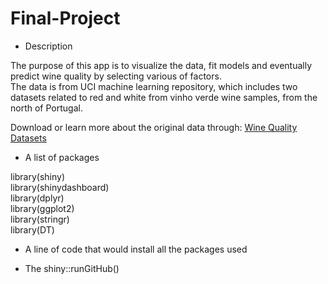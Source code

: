 # Final-Project

+ Description   

The purpose of this app is to visualize the data, fit models and eventually predict wine quality by selecting various of factors.   
The data is from UCI machine learning repository, which includes two datasets related to red and white from vinho verde wine samples, from the north of Portugal. 

Download or learn more about the original data through: [Wine Quality Datasets](https://archive.ics.uci.edu/ml/machine-learning-databases/wine-quality/)

+ A list of packages  

library(shiny)  
library(shinydashboard)  
library(dplyr)  
library(ggplot2)  
library(stringr)  
library(DT)

+ A line of code that would install all the packages used

+ The shiny::runGitHub() 
